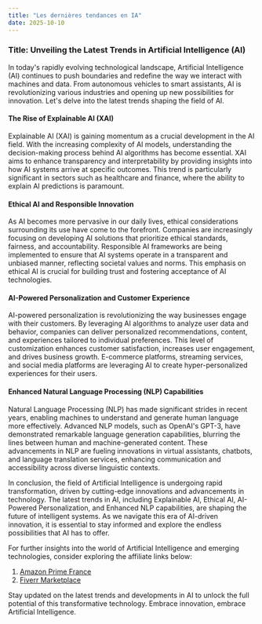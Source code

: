 ```yaml
---
title: "Les dernières tendances en IA"
date: 2025-10-10
---
```


### Title: Unveiling the Latest Trends in Artificial Intelligence (AI)

In today's rapidly evolving technological landscape, Artificial Intelligence (AI) continues to push boundaries and redefine the way we interact with machines and data. From autonomous vehicles to smart assistants, AI is revolutionizing various industries and opening up new possibilities for innovation. Let's delve into the latest trends shaping the field of AI.

#### The Rise of Explainable AI (XAI)

Explainable AI (XAI) is gaining momentum as a crucial development in the AI field. With the increasing complexity of AI models, understanding the decision-making process behind AI algorithms has become essential. XAI aims to enhance transparency and interpretability by providing insights into how AI systems arrive at specific outcomes. This trend is particularly significant in sectors such as healthcare and finance, where the ability to explain AI predictions is paramount.

#### Ethical AI and Responsible Innovation

As AI becomes more pervasive in our daily lives, ethical considerations surrounding its use have come to the forefront. Companies are increasingly focusing on developing AI solutions that prioritize ethical standards, fairness, and accountability. Responsible AI frameworks are being implemented to ensure that AI systems operate in a transparent and unbiased manner, reflecting societal values and norms. This emphasis on ethical AI is crucial for building trust and fostering acceptance of AI technologies.

#### AI-Powered Personalization and Customer Experience

AI-powered personalization is revolutionizing the way businesses engage with their customers. By leveraging AI algorithms to analyze user data and behavior, companies can deliver personalized recommendations, content, and experiences tailored to individual preferences. This level of customization enhances customer satisfaction, increases user engagement, and drives business growth. E-commerce platforms, streaming services, and social media platforms are leveraging AI to create hyper-personalized experiences for their users.

#### Enhanced Natural Language Processing (NLP) Capabilities

Natural Language Processing (NLP) has made significant strides in recent years, enabling machines to understand and generate human language more effectively. Advanced NLP models, such as OpenAI's GPT-3, have demonstrated remarkable language generation capabilities, blurring the lines between human and machine-generated content. These advancements in NLP are fueling innovations in virtual assistants, chatbots, and language translation services, enhancing communication and accessibility across diverse linguistic contexts.

In conclusion, the field of Artificial Intelligence is undergoing rapid transformation, driven by cutting-edge innovations and advancements in technology. The latest trends in AI, including Explainable AI, Ethical AI, AI-Powered Personalization, and Enhanced NLP capabilities, are shaping the future of intelligent systems. As we navigate this era of AI-driven innovation, it is essential to stay informed and explore the endless possibilities that AI has to offer.

For further insights into the world of Artificial Intelligence and emerging technologies, consider exploring the affiliate links below:

1. [Amazon Prime France](https://www.amazon.fr/amazonprime?_encoding=UTF8&primeCampaignId=prime_assoc_ft&tag=zenzen0d-21France)
2. [Fiverr Marketplace](https://go.fiverr.com/visit/?bta=1071918&brand=fiverrmarketplace)

Stay updated on the latest trends and developments in AI to unlock the full potential of this transformative technology. Embrace innovation, embrace Artificial Intelligence.